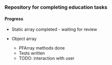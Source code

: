 ### Repository for completing education tasks

#### Progress

- Static array completed - waiting for review

- Object array
    - PFArray methods done
    - Tests written
    - TODO: interaction with user
